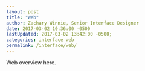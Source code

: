 ```yaml
---
layout: post
title: "Web"
author: Zachary Winnie, Senior Interface Designer
date: 2017-03-02 10:36:00 -0500
lastUpdated: 2017-03-02 13:42:00 -0500;
categories: interface web
permalink: /interface/web/
---
```

Web overview here.